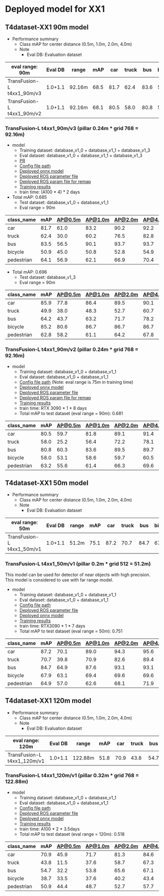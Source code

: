 # Deployed model for XX1
## T4dataset-XX1 90m model

- Performance summary
  - Class mAP for center distance (0.5m, 1.0m, 2.0m, 4.0m)
  - Note
    - Eval DB: Evaluation dataset

| eval range: 90m            | Eval DB | range  | mAP  | car  | truck | bus  | bicycle | pedestrian |
| -------------------------- | ------- | ------ | ---- | ---- | ----- | ---- | ------- | ---------- |
| TransFusion-L t4xx1_90m/v3 | 1.0+1.1 | 92.16m | 68.5 | 81.7 | 62.4  | 83.6 | 50.9    | 64.1       |
| TransFusion-L t4xx1_90m/v2 | 1.0+1.1 | 92.16m | 68.1 | 80.5 | 58.0  | 80.8 | 58.0    | 63.2       |

### TransFusion-L t4xx1_90m/v3 (pillar 0.24m * grid 768 = 92.16m)

- model
  - Training dataset: database_v1_0 + database_v1_1 + database_v1_3
  - Eval dataset: database_v1_0 + database_v1_1 + database_v1_3
  - [PR](https://github.com/tier4/autoware-ml/pull/100)
  - [Config file path](https://github.com/tier4/autoware-ml/blob/37cf92a2b4b3d7f80b09c8bd5eaff6229ca18f95/projects/TransFusion/configs/t4dataset/transfusion_lidar_pillar_second_secfpn_1xb4-cyclic-20e_t4xx1_90m_768grid.py)
  - [Deployed onnx model](https://awf.ml.dev.web.auto/perception/models/transfusion/t4xx1_90m/v3/transfusion.onnx)
  - [Deployed ROS parameter file](https://awf.ml.dev.web.auto/perception/models/transfusion/t4xx1_90m/v3/transfusion.param.yaml)
  - [Deployed ROS param file for remap](https://awf.ml.dev.web.auto/perception/models/transfusion/t4xx1_90m/v3/detection_class_remapper.param.yaml)
  - [Training results](https://awf.ml.dev.web.auto/perception/models/transfusion/t4xx1_90m/v3/logs.zip)
  - train time: (A100 * 4) * 2 days
- Total mAP: 0.685
  - Test dataset: database_v1_0 + database_v1_1
  - Eval range = 90m

| class_name | mAP  | AP@0.5m | AP@1.0m | AP@2.0m | AP@4.0m |
| ---------- | ---- | ------- | ------- | ------- | ------- |
| car        | 81.7 | 61.0    | 83.2    | 90.2    | 92.2    |
| truck      | 62.4 | 30.0    | 60.2    | 76.5    | 82.8    |
| bus        | 83.5 | 56.5    | 90.1    | 93.7    | 93.7    |
| bicycle    | 50.9 | 45.0    | 50.8    | 52.8    | 54.9    |
| pedestrian | 64.1 | 56.9    | 62.1    | 66.9    | 70.4    |

- Total mAP: 0.696
  - Test dataset: database_v1_3
  - Eval range = 90m

| class_name | mAP  | AP@0.5m | AP@1.0m | AP@2.0m | AP@4.0m |
| ---------- | ---- | ------- | ------- | ------- | ------- |
| car        | 85.9 | 77.8    | 86.4    | 89.5    | 90.1    |
| truck      | 49.9 | 38.0    | 48.3    | 52.7    | 60.7    |
| bus        | 64.2 | 43.7    | 63.2    | 71.7    | 78.2    |
| bicycle    | 85.2 | 80.6    | 86.7    | 86.7    | 86.7    |
| pedestrian | 62.8 | 58.2    | 61.1    | 64.2    | 67.8    |

### TransFusion-L t4xx1_90m/v2 (pillar 0.24m * grid 768 = 92.16m)

- model
  - Training dataset: database_v1_0 + database_v1_1
  - Eval dataset: database_v1_0 + database_v1_1
  - [Config file path](https://github.com/tier4/autoware-ml/blob/fe28c0a7de0579c68406e40c5abfe9afcaed41f6/projects/TransFusion/configs/t4dataset/transfusion_lidar_pillar_second_secfpn_1xb4-cyclic-20e_t4xx1_90m_768grid.py) (Note: eval range is 75m in training time)
  - [Deployed onnx model](https://awf.ml.dev.web.auto/perception/models/transfusion/t4xx1_90m/v2/transfusion.onnx)
  - [Deployed ROS parameter file](https://awf.ml.dev.web.auto/perception/models/transfusion/t4xx1_90m/v2/transfusion.param.yaml)
  - [Deployed ROS param file for remap](https://awf.ml.dev.web.auto/perception/models/transfusion/t4xx1_90m/v2/detection_class_remapper.param.yaml)
  - [Training results](https://awf.ml.dev.web.auto/perception/models/transfusion/t4xx1_90m/v2/logs.zip)
  - train time: RTX 3090 * 1 * 8 days
  - Total mAP to test dataset (eval range = 90m): 0.681

| class_name | mAP  | AP@0.5m | AP@1.0m | AP@2.0m | AP@4.0m |
| ---------- | ---- | ------- | ------- | ------- | ------- |
| car        | 80.5 | 59.7    | 81.8    | 89.1    | 91.4    |
| truck      | 58.0 | 25.2    | 56.4    | 72.2    | 78.1    |
| bus        | 80.8 | 60.3    | 83.6    | 89.5    | 89.7    |
| bicycle    | 58.0 | 53.1    | 58.6    | 59.7    | 60.5    |
| pedestrian | 63.2 | 55.6    | 61.4    | 66.3    | 69.6    |

## T4dataset-XX1 50m model

- Performance summary
  - Class mAP for center distance (0.5m, 1.0m, 2.0m, 4.0m)
  - Note
    - Eval DB: Evaluation dataset

| eval range: 50m            | Eval DB | range | mAP  | car  | truck | bus  | bicycle | pedestrian |
| -------------------------- | ------- | ----- | ---- | ---- | ----- | ---- | ------- | ---------- |
| TransFusion-L t4xx1_50m/v1 | 1.0+1.1 | 51.2m | 75.1 | 87.2 | 70.7  | 84.7 | 67.9    | 64.9       |

### TransFusion-L t4xx1_50m/v1 (pillar 0.2m * grid 512 = 51.2m)

This model can be used for detector of near objects with high precision.
This model is considered to use with far range model.

- model
  - Training dataset: database_v1_0 + database_v1_1
  - Eval dataset: database_v1_0 + database_v1_1
  - [Config file path](https://github.com/tier4/autoware-ml/blob/3df40a10310dff2d12e4590e26f81017e002a2a0/projects/TransFusion/configs/t4dataset/transfusion_lidar_pillar_second_secfpn_1xb1-cyclic-20e_t4xx1_50m_512grid.py)
  - [Deployed ROS parameter file](https://awf.ml.dev.web.auto/perception/models/transfusion/t4xx1_50m/v1/transfusion_ml_package.param.yaml)
  - [Deployed onnx model](https://awf.ml.dev.web.auto/perception/models/transfusion/t4xx1_50m/v1/transfusion.onnx)
  - [Training results](https://awf.ml.dev.web.auto/perception/models/transfusion/t4xx1_50m/v1/logs.zip)
  - train time: RTX3090 * 1 * 7 days
  - Total mAP to test dataset (eval range = 50m): 0.751

| class_name | mAP  | AP@0.5m | AP@1.0m | AP@2.0m | AP@4.0m |
| ---------- | ---- | ------- | ------- | ------- | ------- |
| car        | 87.2 | 70.1    | 89.0    | 94.3    | 95.6    |
| truck      | 70.7 | 39.8    | 70.9    | 82.6    | 89.4    |
| bus        | 84.7 | 64.9    | 87.6    | 93.1    | 93.1    |
| bicycle    | 67.9 | 63.1    | 69.4    | 69.6    | 69.6    |
| pedestrian | 64.9 | 57.0    | 62.6    | 68.1    | 71.9    |

## T4dataset-XX1 120m model

- Performance summary
  - Class mAP for center distance (0.5m, 1.0m, 2.0m, 4.0m)
  - Note
    - Eval DB: Evaluation dataset

| eval range: 120m            | Eval DB | range   | mAP  | car  | truck | bus  | bicycle | pedestrian |
| --------------------------- | ------- | ------- | ---- | ---- | ----- | ---- | ------- | ---------- |
| TransFusion-L t4xx1_120m/v1 | 1.0+1.1 | 122.88m | 51.8 | 70.9 | 43.8  | 54.7 | 38.7    | 50.9       |

### TransFusion-L t4xx1_120m/v1 (pillar 0.32m * grid 768 = 122.88m)

- model
  - Training dataset: database_v1_0 + database_v1_1
  - Eval dataset: database_v1_0 + database_v1_1
  - [Config file path](https://github.com/tier4/autoware-ml/blob/3df40a10310dff2d12e4590e26f81017e002a2a0/projects/TransFusion/configs/t4dataset/transfusion_lidar_pillar_second_secfpn_1xb1-cyclic-20e_t4xx1_120m_768grid.py)
  - [Deployed ROS parameter file](https://awf.ml.dev.web.auto/perception/models/transfusion/t4xx1_120m/v1/transfusion_ml_package.param.yaml)
  - [Deployed onnx model](https://awf.ml.dev.web.auto/perception/models/transfusion/t4xx1_120m/v1/transfusion.onnx)
  - [Training results](https://awf.ml.dev.web.auto/perception/models/transfusion/t4xx1_120m/v1/logs.zip)
  - train time: A100 * 2 * 3.5days
  - Total mAP to test dataset (eval range = 120m): 0.518

| class_name | mAP  | AP@0.5m | AP@1.0m | AP@2.0m | AP@4.0m |
| ---------- | ---- | ------- | ------- | ------- | ------- |
| car        | 70.9 | 45.9    | 71.7    | 81.3    | 84.6    |
| truck      | 43.8 | 11.5    | 37.6    | 58.7    | 67.3    |
| bus        | 54.7 | 32.2    | 53.8    | 65.6    | 67.1    |
| bicycle    | 38.7 | 33.5    | 37.6    | 40.2    | 43.4    |
| pedestrian | 50.9 | 44.4    | 48.7    | 52.7    | 57.7    |
